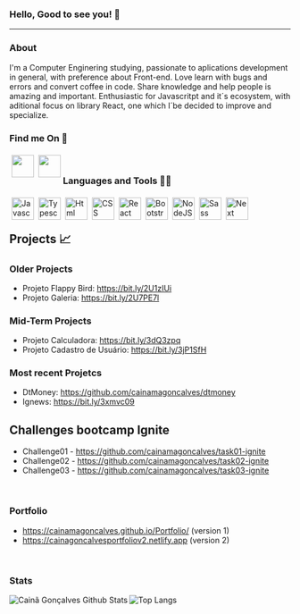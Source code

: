 ### Hello, Good to see you! 👋

---

### About

<p> I'm a Computer Enginering studying, passionate to aplications development in general, with preference about Front-end. Love learn with bugs and errors and convert coffee in code. Share knowledge and help people is amazing and important. Enthusiastic for Javascritpt and it´s ecosystem, with aditional focus on library React, one which I´be decided to improve and specialize. </p>


### Find me On 📲

<p align="left"> 
<a href="https://www.linkedin.com/in/cainã-gonçalves-42128614b/" target="blank"><img align="left"  height="40" style="vertical-align:top; margin:4px" src="https://cdn.jsdelivr.net/npm/simple-icons@3.4.0/icons/linkedin.svg" /></a>
<a href="mailto:moaraadrean@gmail.com" target="blank" ><img align="left" height="40" style="vertical-align:top; margin:4px" src="https://www.ocirurgiaovascular.com.br/backend/wp-content/uploads/2016/04/email-icone-png.png"></a>
</p>

<br />

### Languages and Tools 🔨🔧

<p align="center"> 

  <a href="https://devdocs.io/javascript/" target="blank"> <img align="left" alt="Javascript"     src="https://upload.wikimedia.org/wikipedia/commons/thumb/9/99/Unofficial_JavaScript_logo_2.svg/480px-Unofficial_JavaScript_logo_2.svg.png" height="40" style="vertical-align:top; margin:4px"> </a>

  <a href="https://www.typescriptlang.org/docs/" target="blank"> <img align="left" alt="Typescript" src="https://files.passeidireto.com/0b37cd1c-d325-4981-a7de-b7c2a655afaa/0b37cd1c-d325-4981-a7de-b7c2a655afaa.png" height="40" style="vertical-align:top; margin:4px"> </a>

  <a href="https://developer.mozilla.org/pt-BR/docs/Web/HTML" target="blank"> <img align="left" alt="Html" src="https://cdn.pixabay.com/photo/2017/08/05/11/16/logo-2582748_1280.png" height="40" style="vertical-align:top; margin:4px"> </a>

  <a href="https://developer.mozilla.org/pt-BR/docs/Web/CSS" target="blank"> <img align="left" alt="CSS" src="https://cdn.pixabay.com/photo/2017/08/05/11/16/logo-2582747_1280.png" height="40" style="vertical-align:top; margin:4px"> </a>

  <a href="https://pt-br.reactjs.org" target="blank"> <img align="left" alt="React" src="https://cdn4.iconfinder.com/data/icons/logos-3/600/React.js_logo-512.png" height="40" style="vertical-align:top; margin:4px"> </a>

  <a href="https://getbootstrap.com" target="blank"> <img align="left" alt="Bootstrap" src="https://img.icons8.com/color/452/bootstrap.png" height="40" style="vertical-align:top; margin:4px"  > </a>

  <a href="https://nodejs.org/en/" target="blank"> <img align="left" alt="NodeJS" src="https://cdn3.iconfinder.com/data/icons/popular-services-brands/512/node-512.png" height="40"      style="vertical-align:top; margin:4px"> </a>
  
  <a href="https://sass-lang.com" target="blank"> <img align="left" alt="Sass" src="https://img.icons8.com/color/452/sass-avatar.png" height="40" style="vertical-align:top; margin:4px"> </a>
  
  <a href="https://nextjs.org" target="blank"> <img align="left" alt="Next" src="https://iconape.com/wp-content/files/gm/82643/svg/next-js.svg" height="40" style="vertical-align:top; margin:4px"> </a>
   
</p>

<br />
<br />

## Projects 📈

  ### Older Projects
  - Projeto Flappy Bird: https://bit.ly/2U1zIUi
  - Projeto Galeria: https://bit.ly/2U7PE7l
  
  
  ### Mid-Term Projects
  - Projeto Calculadora: https://bit.ly/3dQ3zpq
  - Projeto Cadastro de Usuário: https://bit.ly/3jP1SfH
  
  ### Most recent Projetcs
  
  - DtMoney: https://github.com/cainamagoncalves/dtmoney
  - Ignews: https://bit.ly/3xmvc09

 ## Challenges bootcamp Ignite 
   
  - Challenge01 - https://github.com/cainamagoncalves/task01-ignite
  - Challenge02 - https://github.com/cainamagoncalves/task02-ignite
  - Challenge03 - https://github.com/cainamagoncalves/task03-ignite
  
<br />

### Portfolio
  
  - https://cainamagoncalves.github.io/Portfolio/ (version 1)
  - https://cainagoncalvesportfoliov2.netlify.app (version 2)

<br />

### Stats

<img align="left" alt="Cainã Gonçalves Github Stats" src="https://github-readme-stats.vercel.app/api?username=cainamagoncalves&show_icons=true&hide_border=true&yheme=tokyonight" />
<img align="left" alt="Top Langs" src="https://github-readme-stats.vercel.app/api/top-langs/?username=cainamagoncalves&theme=tokyonight" />

<br />
<br />
